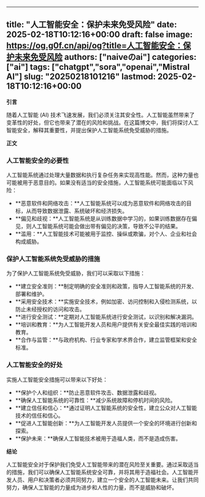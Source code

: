 
---
title: "人工智能安全：保护未来免受风险"
date: 2025-02-18T10:12:16+00:00
draft: false
image: https://og.g0f.cn/api/og?title=人工智能安全：保护未来免受风险
authors: ["naiveのai"]
categories: ["ai"]
tags: ["chatgpt","sora","openai","Mistral AI"]
slug: "20250218101216"
lastmod: 2025-02-18T10:12:16+00:00
---
**引言**

随着人工智能 (AI) 技术飞速发展，我们必须关注其安全性。人工智能虽然带来了变革性的好处，但它也带来了潜在的风险和挑战。在这篇博文中，我们将探讨人工智能安全，解释其重要性，并提出保护人工智能系统免受威胁的措施。

**正文**

### 人工智能安全的必要性

人工智能系统通过处理大量数据和执行复杂任务来实现高性能。然而，这种力量也可能被用于恶意目的。如果没有适当的安全措施，人工智能系统可能面临以下风险：

* **恶意软件和网络攻击：**人工智能系统可以成为恶意软件和网络攻击的目标，从而导致数据泄露、系统破坏和经济损失。
* **偏见和歧视：**人工智能系统是从训练数据中学习的，如果训练数据存在偏见，则人工智能系统可能会做出带有偏见的决策，导致不公平的结果。
* **滥用：**人工智能技术可能被用于监控、操纵或欺骗，对个人、企业和社会构成威胁。

### 保护人工智能系统免受威胁的措施

为了保护人工智能系统免受威胁，我们可以采取以下措施：

* **建立安全准则：**制定明确的安全准则和政策，指导人工智能系统的开发、部署和维护。
* **采用安全技术：**实施安全技术，例如加密、访问控制和入侵检测系统，以防止未经授权的访问和攻击。
* **进行安全测试：**定期对人工智能系统进行安全测试，以识别和解决漏洞。
* **培训和教育：**为人工智能开发人员和用户提供有关安全最佳实践的培训和教育。
* **合作与监管：**与政府机构、行业专家和学术界合作，建立监管框架和安全标准。

### 人工智能安全的好处

实施人工智能安全措施可以带来以下好处：

* **保护个人和组织：**防止恶意软件攻击、数据泄露和歧视。
* **确保人工智能系统的可靠性：**减少系统故障和停机时间的风险。
* **建立信任和信心：**通过证明人工智能系统的安全性，建立公众对人工智能技术的信任和信心。
* **促进人工智能创新：**为人工智能开发人员提供一个安全的环境进行创新和探索。
* **保护未来：**确保人工智能技术被用于造福人类，而不是造成伤害。

**结论**

人工智能安全对于保护我们免受人工智能带来的潜在风险至关重要。通过采取适当的措施，我们可以确保人工智能系统安全可靠，并将其用于造福社会。人工智能开发人员、用户和决策者必须共同努力，建立一个安全的人工智能未来。让我们共同努力，确保人工智能的力量成为进步和人性的力量，而不是威胁和破坏。